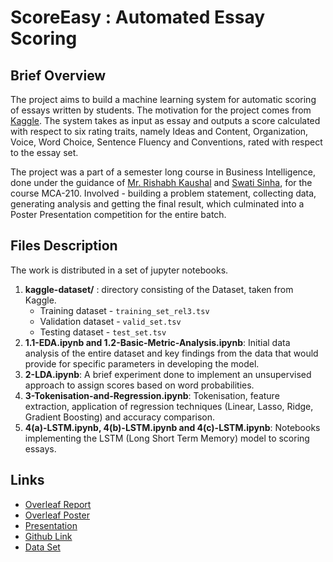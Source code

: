 # ScoreEasy :  Automated Essay Scoring

## Brief Overview

The project aims to build a machine learning system for automatic scoring of essays written  by  students. The  motivation for the project comes from  [Kaggle]( https://www.kaggle.com/c/asap-aes). The system takes as input as essay and outputs a score calculated with respect to six rating traits, namely Ideas and Content, Organization, Voice, Word
Choice, Sentence Fluency and  Conventions, rated with respect to the essay set.

The project was a part of a semester long course in Business Intelligence, done under the guidance of [Mr. Rishabh Kaushal](https://rishabhkaushal.github.io/about.html) and [Swati Sinha](https://www.linkedin.com/in/swati-sinha-749332117/), for the course MCA-210. Involved - building a problem statement, collecting data, generating analysis and getting the final result, which culminated into a Poster Presentation competition for the entire batch.

## Files Description

The work is distributed in a set of jupyter notebooks.

1. **kaggle-dataset/** : directory consisting of the Dataset, taken from Kaggle. 
   - Training dataset - `training_set_rel3.tsv`
   - Validation dataset - `valid_set.tsv`
   - Testing dataset - `test_set.tsv`
2. **1.1-EDA.ipynb and 1.2-Basic-Metric-Analysis.ipynb**: Initial data analysis of the entire dataset and key findings from the data that would provide for specific parameters in developing the model. 
3. **2-LDA.ipynb**: A brief experiment done to implement an unsupervised approach to assign scores based on word probabilities. 
4. **3-Tokenisation-and-Regression.ipynb**: Tokenisation, feature extraction, application of regression techniques (Linear, Lasso, Ridge, Gradient Boosting) and accuracy comparison.
5. **4(a)-LSTM.ipynb, 4(b)-LSTM.ipynb and 4(c)-LSTM.ipynb**: Notebooks implementing the LSTM (Long Short Term Memory) model to scoring essays.



## Links
- [Overleaf Report](https://www.overleaf.com/read/gcskmvxcfpqm)
- [Overleaf Poster](https://www.overleaf.com/read/dmqgbcvhmrfm)
- [Presentation](https://docs.google.com/presentation/d/1UbnmHWUEYuINp4Go8viGmXapK_t43y812SKYqFJcEBs/edit?usp=sharing)
- [Github Link](https://github.com/eeshagoyal/ScoreEasy)
- [Data Set](https://www.kaggle.com/c/asap-aes)